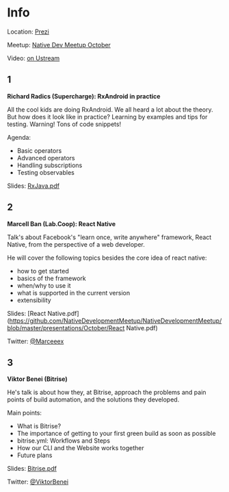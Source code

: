 Info
===========

Location: [Prezi](https://www.google.hu/maps/place/Prezi/@47.5057128,19.0544798,17z/data=!3m1!4b1!4m2!3m1!1s0x4741dc6cd68d093f:0xed903de1611b1881)

Meetup: [Native Dev Meetup October](http://www.meetup.com/Native-Development-Meetup/events/226035780/)

Video: [on Ustream](http://www.ustream.tv/channel/FqzmBmt5NRB)

1
---
**Richard Radics (Supercharge): RxAndroid in practice**

All the cool kids are doing RxAndroid. We all heard a lot about the theory. But how does it look like in practice? Learning by examples and tips for testing. Warning! Tons of code snippets!

Agenda:

- Basic operators  
- Advanced operators  
- Handling subscriptions  
- Testing observables

Slides: [RxJava.pdf](https://github.com/NativeDevelopmentMeetup/NativeDevelopmentMeetup/blob/master/presentations/October/RxJava.pdf)

2
---

**Marcell Ban (Lab.Coop): React Native**

Talk's about Facebook's "learn once, write anywhere" framework, React Native, from the perspective of a web developer.

He will cover the following topics besides the core idea of react native:

- how to get started  
- basics of the framework  
- when/why to use it  
- what is supported in the current version  
- extensibility

Slides: [React Native.pdf](https://github.com/NativeDevelopmentMeetup/NativeDevelopmentMeetup/blob/master/presentations/October/React Native.pdf)

Twitter: [@Marceeex](https://twitter.com/Marceeex)

3
---

**Viktor Benei (Bitrise)**

He's talk is about how they, at Bitrise, approach the problems and pain points of build automation, and the solutions they developed.

Main points:

- What is Bitrise?
- The importance of getting to your first green build as soon as possible
- bitrise.yml: Workflows and Steps
- How our CLI and the Website works together
- Future plans

Slides: [Bitrise.pdf](https://github.com/NativeDevelopmentMeetup/NativeDevelopmentMeetup/blob/master/presentations/October/Bitrise.pdf)

Twitter: [@ViktorBenei](https://twitter.com/ViktorBenei)
